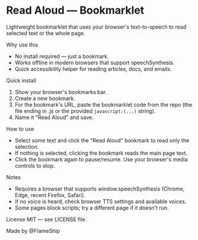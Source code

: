# Read Aloud — Bookmarklet

Lightweight bookmarklet that uses your browser's text-to-speech to read selected text or the whole page.

Why use this
- No install required — just a bookmark.
- Works offline in modern browsers that support speechSynthesis.
- Quick accessibility helper for reading articles, docs, and emails.

Quick install
1. Show your browser's bookmarks bar.
2. Create a new bookmark.
3. For the bookmark's URL, paste the bookmarklet code from the repo (the file ending in .js or the provided `javascript:(...)` string).
4. Name it "Read Aloud" and save.

How to use
- Select some text and click the "Read Aloud" bookmark to read only the selection.
- If nothing is selected, clicking the bookmark reads the main page text.
- Click the bookmark again to pause/resume. Use your browser's media controls to stop.

Notes
- Requires a browser that supports window.speechSynthesis (Chrome, Edge, recent Firefox, Safari).
- If no voice is heard, check browser TTS settings and available voices.
- Some pages block scripts; try a different page if it doesn't run.

License
MIT — see LICENSE file.

Made by @FlameShip
